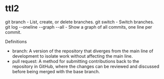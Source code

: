 # ttl2

git branch - List, create, or delete branches.
git switch - Switch branches.
git log --oneline --graph --all - Show a graph of all commits, one line per commit.

Definitions

- branch: A version of the repository that diverges from the main line of development to isolate work without affecting the main line.
- pull request: A method for submitting contributions back to the repository in GitHub, where the changes can be reviewed and discussed before being merged with the base branch.


